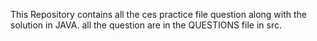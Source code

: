 This Repository contains all the ces practice file question along with the solution in JAVA. all the question are in the QUESTIONS file in src.
